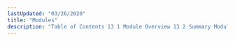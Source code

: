 ```yaml
---
lastUpdated: "03/26/2020"
title: "Modules"
description: "Table of Contents 13 1 Module Overview 13 2 Summary Module Information 13 3 Module Specific Console Commands 13 4 Using Module Specific Console Commands..."
---
```


